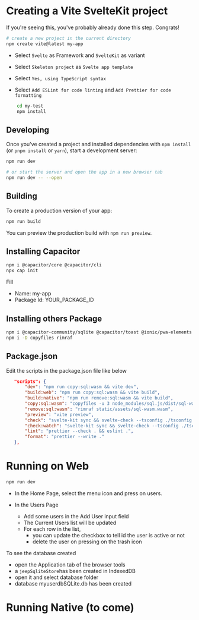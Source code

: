 
# Creating a Vite SvelteKit project

If you're seeing this, you've probably already done this step. Congrats!

```bash
# create a new project in the current directory
npm create vite@latest my-app
```

 - Select `Svelte` as Framework and `SvelteKit` as variant

 - Select `Skeleton project` as `Svelte app template`

 - Select `Yes, using TypeScript syntax`

 - Select `Add ESLint for code linting` and `Add Prettier for code formatting`

```bash
    cd my-test
    npm install
```

## Developing

Once you've created a project and installed dependencies with `npm install` (or `pnpm install` or `yarn`), start a development server:

```bash
npm run dev

# or start the server and open the app in a new browser tab
npm run dev -- --open
```

## Building

To create a production version of your app:

```bash
npm run build
```

You can preview the production build with `npm run preview`.


## Installing Capacitor

```bash
npm i @capacitor/core @capacitor/cli
npx cap init
```

Fill
 - Name: my-app
 - Package Id: YOUR_PACKAGE_ID  

## Installing others Package

```bash
npm i @capacitor-community/sqlite @capacitor/toast @ionic/pwa-elements rxjs
npm i -D copyfiles rimraf
```

## Package.json

 Edit the scripts in the package.json file like below

 ```json
    "scripts": {
		"dev": "npm run copy:sql:wasm && vite dev",
		"build:web": "npm run copy:sql:wasm && vite build",
		"build:native": "npm run remove:sql:wasm && vite build",
		"copy:sql:wasm": "copyfiles -u 3 node_modules/sql.js/dist/sql-wasm.wasm static/assets",
		"remove:sql:wasm": "rimraf static/assets/sql-wasm.wasm",
		"preview": "vite preview",
		"check": "svelte-kit sync && svelte-check --tsconfig ./tsconfig.json",
		"check:watch": "svelte-kit sync && svelte-check --tsconfig ./tsconfig.json --watch",
		"lint": "prettier --check . && eslint .",
		"format": "prettier --write ."
	}, 
 ```

# Running on Web

 ```bash
 npm run dev
 ```
 - In the Home Page, select the menu icon and press on users.

 - In the Users Page 

    - Add some users in the Add User input field
    - The Current Users list will be updated
    - For each row in the list, 
        - you can update the checkbox to tell id the user is active or not 
        - delete the user on pressing on the trash icon


 To see the database created 
 - open the Application tab of the browser tools
 - a `jeepSqliteStore`has been created in IndexedDB 
 - open it and select database folder
 - database myuserdbSQLite.db has been created 

# Running Native (to come)